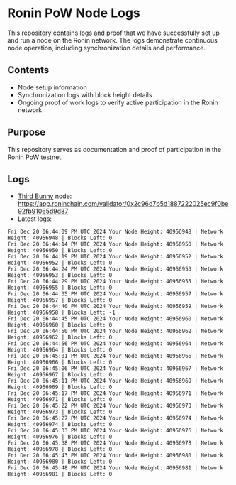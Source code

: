 # Ronin PoW Node Logs

This repository contains logs and proof that we have successfully set up and run a node on the Ronin network. The logs demonstrate continuous node operation, including synchronization details and performance.

## Contents

- Node setup information
- Synchronization logs with block height details
- Ongoing proof of work logs to verify active participation in the Ronin network

## Purpose

This repository serves as documentation and proof of participation in the Ronin PoW testnet.

## Logs

- [Third Bunny](https://thirdbunny.xyz/) node: https://app.roninchain.com/validator/0x2c96d7b5d1887222025ec9f0be92fb91065d9d87
- Latest logs:
```
Fri Dec 20 06:44:09 PM UTC 2024 Your Node Height: 40956948 | Network Height: 40956948 | Blocks Left: 0
Fri Dec 20 06:44:14 PM UTC 2024 Your Node Height: 40956950 | Network Height: 40956950 | Blocks Left: 0
Fri Dec 20 06:44:19 PM UTC 2024 Your Node Height: 40956952 | Network Height: 40956952 | Blocks Left: 0
Fri Dec 20 06:44:24 PM UTC 2024 Your Node Height: 40956953 | Network Height: 40956953 | Blocks Left: 0
Fri Dec 20 06:44:29 PM UTC 2024 Your Node Height: 40956955 | Network Height: 40956955 | Blocks Left: 0
Fri Dec 20 06:44:35 PM UTC 2024 Your Node Height: 40956957 | Network Height: 40956957 | Blocks Left: 0
Fri Dec 20 06:44:40 PM UTC 2024 Your Node Height: 40956959 | Network Height: 40956958 | Blocks Left: -1
Fri Dec 20 06:44:45 PM UTC 2024 Your Node Height: 40956960 | Network Height: 40956960 | Blocks Left: 0
Fri Dec 20 06:44:50 PM UTC 2024 Your Node Height: 40956962 | Network Height: 40956962 | Blocks Left: 0
Fri Dec 20 06:44:56 PM UTC 2024 Your Node Height: 40956964 | Network Height: 40956964 | Blocks Left: 0
Fri Dec 20 06:45:01 PM UTC 2024 Your Node Height: 40956966 | Network Height: 40956966 | Blocks Left: 0
Fri Dec 20 06:45:06 PM UTC 2024 Your Node Height: 40956967 | Network Height: 40956967 | Blocks Left: 0
Fri Dec 20 06:45:11 PM UTC 2024 Your Node Height: 40956969 | Network Height: 40956969 | Blocks Left: 0
Fri Dec 20 06:45:17 PM UTC 2024 Your Node Height: 40956971 | Network Height: 40956971 | Blocks Left: 0
Fri Dec 20 06:45:22 PM UTC 2024 Your Node Height: 40956973 | Network Height: 40956973 | Blocks Left: 0
Fri Dec 20 06:45:27 PM UTC 2024 Your Node Height: 40956974 | Network Height: 40956974 | Blocks Left: 0
Fri Dec 20 06:45:33 PM UTC 2024 Your Node Height: 40956976 | Network Height: 40956976 | Blocks Left: 0
Fri Dec 20 06:45:38 PM UTC 2024 Your Node Height: 40956978 | Network Height: 40956978 | Blocks Left: 0
Fri Dec 20 06:45:43 PM UTC 2024 Your Node Height: 40956980 | Network Height: 40956980 | Blocks Left: 0
Fri Dec 20 06:45:48 PM UTC 2024 Your Node Height: 40956981 | Network Height: 40956981 | Blocks Left: 0
```
